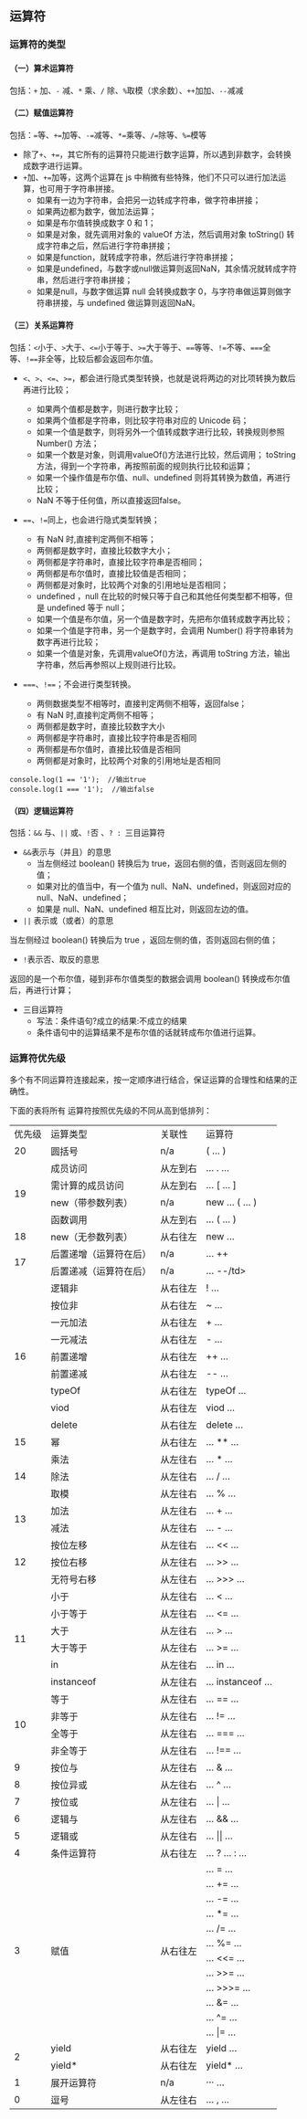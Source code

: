 ## 运算符
### 运算符的类型
#### （一）算术运算符
包括：``+`` 加、``-`` 减、``*`` 乘、``/`` 除、``%``取模（求余数）、``++``加加、``--``减减

#### （二）赋值运算符
包括：``=``等、``+=``加等、``-=``减等、``*=``乘等、``/=``除等、``%=``模等

- 除了``+``、``+=``，其它所有的运算符只能进行数字运算，所以遇到非数字，会转换成数字进行运算。
-  ``+``加、``+=``加等，这两个运算在 js 中稍微有些特殊，他们不只可以进行加法运算，也可用于字符串拼接。
    -  如果有一边为字符串，会把另一边转成字符串，做字符串拼接；
    -  如果两边都为数字，做加法运算；
    -  如果是布尔值转换成数字 0 和 1；
    -  如果是对象，就先调用对象的 valueOf 方法，然后调用对象 toString() 转成字符串之后，然后进行字符串拼接；
    -  如果是function，就转成字符串，然后进行字符串拼接；
    -  如果是undefined，与数字或null做运算则返回NaN，其余情况就转成字符串，然后进行字符串拼接；
    -  如果是null，与数字做运算 null 会转换成数字 0，与字符串做运算则做字符串拼接，与 undefined 做运算则返回NaN。

#### （三）关系运算符
包括：``<``小于、``>``大于、``<=``小于等于、``>=``大于等于、``==``等等、``!=``不等、``===``全等、``!==``非全等，比较后都会返回布尔值。
- ``<``、``>``、``<=``、``>=``，都会进行隐式类型转换，也就是说将两边的对比项转换为数后再进行比较；
    - 如果两个值都是数字，则进行数字比较；
    - 如果两个值都是字符串，则比较字符串对应的 Unicode 码；
    - 如果一个值是数字，则将另外一个值转成数字进行比较，转换规则参照 Number() 方法；
    - 如果一个数是对象，则调用valueOf()方法进行比较，然后调用； toString方法，得到一个字符串，再按照前面的规则执行比较和运算；
    - 如果一个操作值是布尔值、null、undefined 则将其转换为数值，再进行比较；
    - NaN 不等于任何值，所以直接返回false。

- ``==``、``!=``同上，也会进行隐式类型转换；
    - 有 NaN 时,直接判定两侧不相等；
    - 两侧都是数字时，直接比较数字大小；
    - 两侧都是字符串时，直接比较字符串是否相同；
    - 两侧都是布尔值时，直接比较值是否相同；
    - 两侧都是对象时，比较两个对象的引用地址是否相同；
    - undefined ，null 在比较的时候只等于自己和其他任何类型都不相等，但是 undefined 等于 null；
    - 如果一个值是布尔值，另一个值是数字时，先把布尔值转成数字再比较；
    - 如果一个值是字符串，另一个是数字时，会调用 Number() 将字符串转为数字再进行比较；
    - 如果一个值是对象，先调用valueOf()方法，再调用 toString 方法，输出字符串，然后再参照以上规则进行比较。

- ``===``、``!==``；不会进行类型转换。
    - 两侧数据类型不相等时，直接判定两侧不相等，返回false；
    - 有 NaN 时,直接判定两侧不相等；
    - 两侧都是数字时，直接比较数字大小
    - 两侧都是字符串时，直接比较字符串是否相同
    - 两侧都是布尔值时，直接比较值是否相同
    - 两侧都是对象时，比较两个对象的引用地址是否相同
```
console.log(1 == '1');  //输出true
console.log(1 === '1');  //输出false
```

#### （四）逻辑运算符
包括：``&&`` 与、``||`` 或、``!``否 、``? : ``三目运算符
- ``&&``表示与（并且）的意思
    - 当左侧经过 boolean() 转换后为 true，返回右侧的值，否则返回左侧的值；
    - 如果对比的值当中，有一个值为 null、NaN、undefined，则返回对应的 null、NaN、undefined；
    - 如果是 null、NaN、undefined 相互比对，则返回左边的值。
- ``||`` 表示或（或者）的意思

当左侧经过 boolean() 转换后为 true ，返回左侧的值，否则返回右侧的值；

- ``!``表示否、取反的意思
 
返回的是一个布尔值，碰到非布尔值类型的数据会调用 boolean() 转换成布尔值后，再进行计算；

- 三目运算符
    - 写法：条件语句?成立的结果:不成立的结果
    - 条件语句中的运算结果不是布尔值的话就转成布尔值进行运算。

### 运算符优先级
多个有不同运算符连接起来，按一定顺序进行结合，保证运算的合理性和结果的正确性。

下面的表将所有 运算符按照优先级的不同从高到低排列：
<table>
    <tr>
        <td>优先级</td>
        <td>运算类型</td>
        <td>关联性</td>
        <td>运算符</td>
    </tr>
    <tr>
        <td>20</td>
        <td>圆括号</td>
        <td>n/a</td>
        <td>( … )</td>
    </tr>
    <tr>
        <td rowspan="4">19</td>
        <td>成员访问</td>
        <td>从左到右</td>
        <td>… . …</td>
    </tr>
    <tr>
        <td>需计算的成员访问</td>
        <td>从左到右</td>
        <td>… [ … ]</td>
    </tr>
    <tr>
        <td>new（带参数列表）</td>
        <td>n/a</td>
        <td>new … ( … )</td>
    </tr>
    <tr>
        <td>函数调用</td>
        <td>从左到右</td>
        <td>… ( … )</td>
    </tr>
    <tr>
        <td>18</td>
        <td>new（无参数列表）</td>
        <td>从右往左</td>
        <td>new …</td>
    </tr>
    <tr>
        <td rowspan="2">17</td>
        <td>后置递增（运算符在后）</td>
        <td>n/a</td>
        <td>… ++</td>
    </tr>
    <tr>
        <td>后置递减（运算符在后）</td>
        <td>n/a</td>
        <td>… --/td>
    </tr>
    <tr>
        <td rowspan="9">16</td>
        <td>逻辑非</td>
        <td>从右往左</td>
        <td>! …</td>
    </tr>
    <tr>
        <td>按位非</td>
        <td>从右往左</td>
        <td>~ …</td>
    </tr>
    <tr>
        <td>一元加法</td>
        <td>从右往左</td>
        <td>+ …</td>
    </tr>
    <tr>
        <td>一元减法</td>
        <td>从右往左</td>
        <td>- …</td>
    </tr>
    <tr>
        <td>前置递增</td>
        <td>从右往左</td>
        <td>++ …</td>
    </tr>
    <tr>
        <td>前置递减</td>
        <td>从右往左</td>
        <td>-- …</td>
    </tr>
    <tr>
        <td>typeOf</td>
        <td>从右往左</td>
        <td>typeOf …</td>
    </tr>
    <tr>
        <td>viod</td>
        <td>从右往左</td>
        <td>viod …</td>
    </tr>
    <tr>
        <td>delete</td>
        <td>从右往左</td>
        <td>delete …</td>
    </tr>
    <tr>
        <td>15</td>
        <td>幂</td>
        <td>从右往左</td>
        <td>… ** …</td>
    </tr>
    <tr>
        <td rowspan="3">14</td>
        <td>乘法</td>
        <td>从左往右</td>
        <td>… * …</td>
    </tr>
    <tr>
        <td>除法</td>
        <td>从左往右</td>
        <td>… / …</td>
    </tr>
    <tr>
        <td>取模</td>
        <td>从左往右</td>
        <td>… % …</td>
    </tr>
    <tr>
        <td rowspan="2">13</td>
        <td>加法</td>
        <td>从左往右</td>
        <td>… + …</td>
    </tr>
    <tr>
        <td>减法</td>
        <td>从左往右</td>
        <td>… - …</td>
    </tr>
    <tr>
        <td rowspan="3">12</td>
        <td>按位左移</td>
        <td>从左往右</td>
        <td>… << …</td>
    </tr>
    <tr>
        <td>按位右移</td>
        <td>从左往右</td>
        <td>… >> …</td>
    </tr>
    <tr>
        <td>无符号右移</td>
        <td>从左往右</td>
        <td>… >>> …</td>
    </tr>
    <tr>
        <td rowspan="6">11</td>
        <td>小于</td>
        <td>从左往右</td>
        <td>… < …</td>
    </tr>
    <tr>
        <td>小于等于</td>
        <td>从左往右</td>
        <td>… <= …</td>
    </tr>
    <tr>
        <td>大于</td>
        <td>从左往右</td>
        <td>… > …</td>
    </tr>
    <tr>
        <td>大于等于</td>
        <td>从左往右</td>
        <td>… >= …</td>
    </tr>
    <tr>
        <td>in</td>
        <td>从左往右</td>
        <td>… in …</td>
    </tr>
    <tr>
        <td>instanceof</td>
        <td>从左往右</td>
        <td>… instanceof …</td>
    </tr>
    <tr>
        <td rowspan="4">10</td>
        <td>等于</td>
        <td>从左往右</td>
        <td>… == …</td>
    </tr>
    <tr>
        <td>非等于</td>
        <td>从左往右</td>
        <td>… != …</td>
    </tr>
    <tr>
        <td>全等于</td>
        <td>从左往右</td>
        <td>… === …</td>
    </tr>
    <tr>
        <td>非全等于</td>
        <td>从左往右</td>
        <td>… !== …</td>
    </tr>
    <tr>
        <td>9</td>
        <td>按位与</td>
        <td>从左往右</td>
        <td>… & …</td>
    </tr>
    <tr>
        <td>8</td>
        <td>按位异或</td>
        <td>从左往右</td>
        <td>… ^ …</td>
    </tr>
    <tr>
        <td>7</td>
        <td>按位或</td>
        <td>从左往右</td>
        <td>… | …</td>
    </tr>
    <tr>
        <td>6</td>
        <td>逻辑与</td>
        <td>从左往右</td>
        <td>… && …</td>
    </tr>
    <tr>
        <td>5</td>
        <td>逻辑或</td>
        <td>从左往右</td>
        <td>… || …</td>
    </tr>
    <tr>
        <td>4</td>
        <td>条件运算符</td>
        <td>从右往左</td>
        <td>… ? … : …</td>
    </tr>
    <tr>
        <td rowspan="12">3</td>
        <td rowspan="12">赋值</td>
        <td rowspan="12">从右往左</td>
        <td>… = …</td>
    </tr>
    <tr>
        <td>… += …</td>
    </tr>
    <tr>
        <td>… -= …</td>
    </tr>
    <tr>
        <td>… *= …</td>
    </tr>
    <tr>
        <td>… /= …</td>
    </tr>
    <tr>
        <td>… %= …</td>
    </tr>
    <tr>
        <td>… <<= …</td>
    </tr>
    <tr>
        <td>… >>= …</td>
    </tr>
    <tr>
        <td>… >>>= …</td>
    </tr>
    <tr>
        <td>… &= …</td>
    </tr>
    <tr>
        <td>… ^= …</td>
    </tr>
    <tr>
        <td>… |= …</td>
    </tr>
    <tr>
        <td rowspan="2">2</td>
        <td>yield</td>
        <td>从右往左</td>
        <td>yield …</td>
    </tr>
    <tr>
        <td>yield*</td>
        <td>从右往左</td>
        <td>yield* …</td>
    </tr>
    <tr>
        <td>1</td>
        <td>展开运算符</td>
        <td>n/a</td>
        <td>··· …</td>
    </tr>
    <tr>
        <td>0</td>
        <td>逗号</td>
        <td>从左往右</td>
        <td>… , …</td>
    </tr>
</table>


